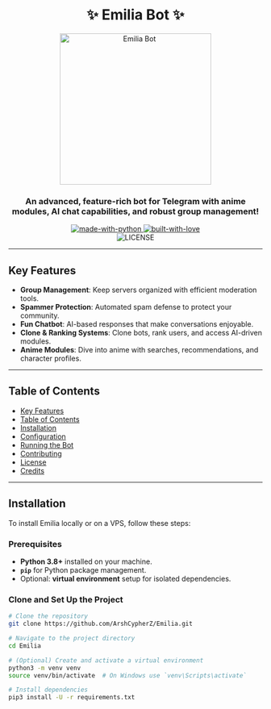 <h1 align="center"> 
    ✨ Emilia Bot ✨ 
</h1>

<p align="center">
    <img src="https://pic-bstarstatic.akamaized.net/ugc/9e98b6c8872450f3e8b19e0d0aca02deff02981f.jpg" alt="Emilia Bot" width="300"/>
</p>

<h3 align="center"> 
An advanced, feature-rich bot for Telegram with anime modules, AI chat capabilities, and robust group management!
</h3>

<p align="center">
    <a href="https://python.org">
        <img src="http://forthebadge.com/images/badges/made-with-python.svg" alt="made-with-python">
    </a>
    <a href="https://github.com/ArshCypherZ">
        <img src="http://ForTheBadge.com/images/badges/built-with-love.svg" alt="built-with-love">
    </a>
    <br>
    <img src="https://img.shields.io/github/license/ArshCypherZ/Emilia?style=for-the-badge" alt="LICENSE">
</p>

---

## Key Features

- **Group Management**: Keep servers organized with efficient moderation tools.
- **Spammer Protection**: Automated spam defense to protect your community.
- **Fun Chatbot**: AI-based responses that make conversations enjoyable.
- **Clone & Ranking Systems**: Clone bots, rank users, and access AI-driven modules.
- **Anime Modules**: Dive into anime with searches, recommendations, and character profiles.

---

## Table of Contents

- [Key Features](#key-features)
- [Table of Contents](#table-of-contents)
- [Installation](#installation)
- [Configuration](#configuration)
- [Running the Bot](#running-the-bot)
- [Contributing](#contributing)
- [License](#license)
- [Credits](#credits)

---

## Installation

To install Emilia locally or on a VPS, follow these steps:

### Prerequisites

- **Python 3.8+** installed on your machine.
- **`pip`** for Python package management.
- Optional: **virtual environment** setup for isolated dependencies.

### Clone and Set Up the Project

```bash
# Clone the repository
git clone https://github.com/ArshCypherZ/Emilia.git

# Navigate to the project directory
cd Emilia

# (Optional) Create and activate a virtual environment
python3 -m venv venv
source venv/bin/activate  # On Windows use `venv\Scripts\activate`

# Install dependencies
pip3 install -U -r requirements.txt
